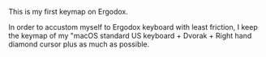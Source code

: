 This is my first keymap on Ergodox.

In order to accustom myself to Ergodox keyboard with least friction, I keep the keymap of my "macOS standard US keyboard + Dvorak + Right hand diamond cursor plus as much as possible.
